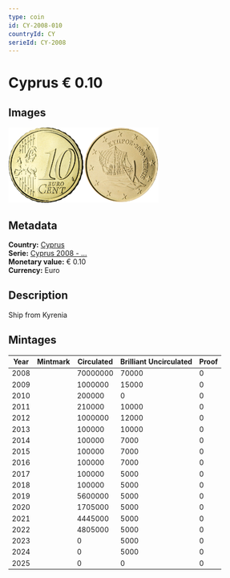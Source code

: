 ```yaml
---
type: coin
id: CY-2008-010
countryId: CY
serieId: CY-2008
---
```


# Cyprus € 0.10

## Images

<img src="../../../Images/common-2007-010.webp" height="150" alt="Front image"><img src="Images/cyprus-2008-010.webp" height="150" alt="Back image">

## Metadata

**Country:** [Cyprus](../index.md)\
**Serie:** [Cyprus 2008 - ...](index.md)\
**Monetary value:** € 0.10\
**Currency:** Euro

## Description

Ship from Kyrenia

## Mintages

| Year | Mintmark | Circulated | Brilliant Uncirculated | Proof |
| ---- | -------- | ---------- | ---------------------- | ----- |
| 2008 |          | 70000000   | 70000                  | 0     |
| 2009 |          | 1000000    | 15000                  | 0     |
| 2010 |          | 200000     | 0                      | 0     |
| 2011 |          | 210000     | 10000                  | 0     |
| 2012 |          | 1000000    | 12000                  | 0     |
| 2013 |          | 100000     | 10000                  | 0     |
| 2014 |          | 100000     | 7000                   | 0     |
| 2015 |          | 100000     | 7000                   | 0     |
| 2016 |          | 100000     | 7000                   | 0     |
| 2017 |          | 100000     | 5000                   | 0     |
| 2018 |          | 100000     | 5000                   | 0     |
| 2019 |          | 5600000    | 5000                   | 0     |
| 2020 |          | 1705000    | 5000                   | 0     |
| 2021 |          | 4445000    | 5000                   | 0     |
| 2022 |          | 4805000    | 5000                   | 0     |
| 2023 |          | 0          | 5000                   | 0     |
| 2024 |          | 0          | 5000                   | 0     |
| 2025 |          | 0          | 0                      | 0     |
